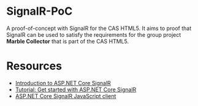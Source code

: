 # SignalR-PoC
A proof-of-concept with SignalR for the CAS HTML5.
It aims to proof that SignalR can be used to satisfy the requirements for the group project **Marble Collector** that is part of the CAS HTML5.

# Resources
- [Introduction to ASP.NET Core SignalR](https://docs.microsoft.com/en-us/aspnet/core/signalr/introduction?view=aspnetcore-5.0)
- [Tutorial: Get started with ASP.NET Core SignalR](https://docs.microsoft.com/en-us/aspnet/core/tutorials/signalr?view=aspnetcore-5.0&tabs=visual-studio-code)
- [ASP.NET Core SignalR JavaScript client](https://docs.microsoft.com/en-us/aspnet/core/signalr/javascript-client?view=aspnetcore-5.0)
